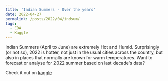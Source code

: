 ```yaml
---
title: 'Indian Summers - Over the years'
date: 2022-04-27
permalink: /posts/2022/04/indsum/
tags:
  - EDA
  - Kaggle
---
```


Indian Summers (April to June) are extremely Hot and Humid. Surprisingly (or not so), 2022 is hotter, not just in the usual cities across the country, but also in places that normally are known for warm temperatures. Want to forecast or analyse for 2022 summer based on last decade's data?

Check it out on [kaggle](https://www.kaggle.com/datasets/akashram/indian-summer-over-the-years)



